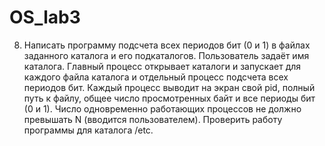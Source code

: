 # OS_lab3
8. Написать программу подсчета всех периодов бит (0 и 1) в файлах заданного каталога и его подкаталогов. Пользователь задаёт имя каталога. Главный процесс открывает каталоги и запускает для каждого файла каталога и отдельный процесс подсчета всех периодов бит. Каждый процесс выводит на экран свой pid, полный путь к файлу, общее число просмотренных байт и все периоды бит (0 и 1). Число одновременно работающих процессов не должно превышать N (вводится пользователем). Проверить работу программы для каталога /etc.
